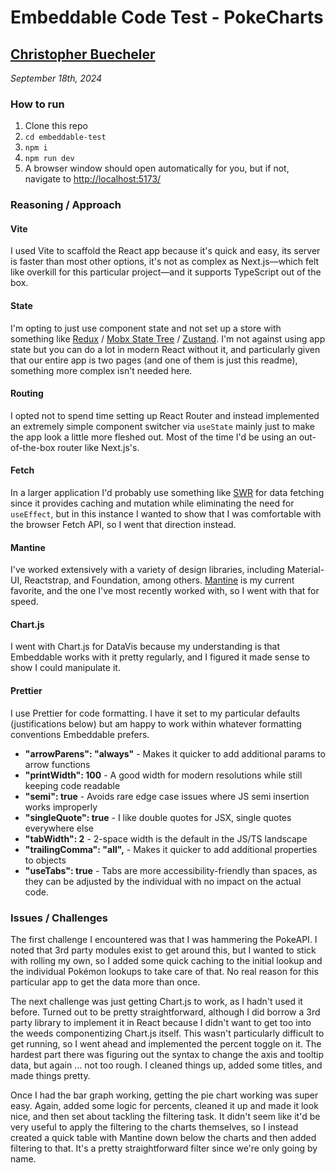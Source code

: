 # Embeddable Code Test - PokeCharts

## [Christopher Buecheler](https://closebrace.com)

_September 18th, 2024_

### How to run

1. Clone this repo
2. `cd embeddable-test`
3. `npm i`
4. `npm run dev`
5. A browser window should open automatically for you, but if not, navigate to [http://localhost:5173/](http://localhost:5173/)

### Reasoning / Approach

#### Vite

I used Vite to scaffold the React app because it's quick and easy, its server is faster than most other options, it's not as complex as Next.js&mdash;which felt like overkill for this particular project&mdash;and it supports TypeScript out of the box.

#### State

I'm opting to just use component state and not set up a store with something like [Redux](https://redux.js.org/) / [Mobx State Tree](https://github.com/mobxjs/mobx-state-tree) / [Zustand](https://github.com/pmndrs/zustand). I'm not against using app state but you can do a lot in modern React without it, and particularly given that our entire app is two pages (and one of them is just this readme), something more complex isn't needed here.

#### Routing

I opted not to spend time setting up React Router and instead implemented an extremely simple component switcher via `useState` mainly just to make the app look a little more fleshed out. Most of the time I'd be using an out-of-the-box router like Next.js's.

#### Fetch

In a larger application I'd probably use something like [SWR](https://swr.vercel.app/) for data fetching since it provides caching and mutation while eliminating the need for `useEffect`, but in this instance I wanted to show that I was comfortable with the browser Fetch API, so I went that direction instead.

#### Mantine

I've worked extensively with a variety of design libraries, including Material-UI, Reactstrap, and Foundation, among others. [Mantine](https://mantine.dev/) is my current favorite, and the one I've most recently worked with, so I went with that for speed.

#### Chart.js

I went with Chart.js for DataVis because my understanding is that Embeddable works with it pretty regularly, and I figured it made sense to show I could manipulate it.

#### Prettier

I use Prettier for code formatting. I have it set to my particular defaults (justifications below) but am happy to work within whatever formatting conventions Embeddable prefers.

- **"arrowParens": "always"** - Makes it quicker to add additional params to arrow functions
- **"printWidth": 100** - A good width for modern resolutions while still keeping code readable
- **"semi": true** - Avoids rare edge case issues where JS semi insertion works improperly
- **"singleQuote": true** - I like double quotes for JSX, single quotes everywhere else
- **"tabWidth": 2** - 2-space width is the default in the JS/TS landscape
- **"trailingComma": "all",** - Makes it quicker to add additional properties to objects
- **"useTabs": true** - Tabs are more accessibility-friendly than spaces, as they can be adjusted by the individual with no impact on the actual code.

### Issues / Challenges

The first challenge I encountered was that I was hammering the PokeAPI. I noted that 3rd party modules exist to get around this, but I wanted to stick with rolling my own, so I added some quick caching to the initial lookup and the individual Pokémon lookups to take care of that. No real reason for this particular app to get the data more than once.

The next challenge was just getting Chart.js to work, as I hadn't used it before. Turned out to be pretty straightforward, although I did borrow a 3rd party library to implement it in React because I didn't want to get too into the weeds componentizing Chart.js itself. This wasn't particularly difficult to get running, so I went ahead and implemented the percent toggle on it. The hardest part there was figuring out the syntax to change the axis and tooltip data, but again &hellip; not too rough. I cleaned things up, added some titles, and made things pretty.

Once I had the bar graph working, getting the pie chart working was super easy. Again, added some logic for percents, cleaned it up and made it look nice, and then set about tackling the filtering task. It didn't seem like it'd be very useful to apply the filtering to the charts themselves, so I instead created a quick table with Mantine down below the charts and then added filtering to that. It's a pretty straightforward filter since we're only going by name.
